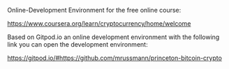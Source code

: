 Online-Development Environment for the free online course:

https://www.coursera.org/learn/cryptocurrency/home/welcome

Based on Gitpod.io an online development environment with the following link you can open the development environment: 

https://gitpod.io/#https://github.com/mrussmann/princeton-bitcoin-crypto
